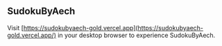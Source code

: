 ## SudokuByAech

Visit [https://sudokubyaech-gold.vercel.app](https://sudokubyaech-gold.vercel.app/) in your desktop browser to experience SudokuByAech.
